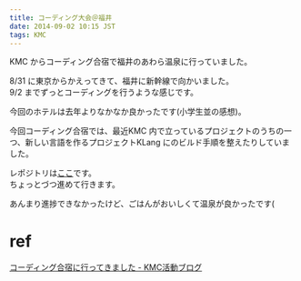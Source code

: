 ```yaml
---
title: コーディング大会＠福井
date: 2014-09-02 10:15 JST
tags: KMC
---
```


KMC からコーディング合宿で福井のあわら温泉に行っていました。

8/31 に東京からかえってきて、福井に新幹線で向かいました。<br />
9/2 までずっとコーディングを行うような感じです。

今回のホテルは去年よりなかなか良かったです(小学生並の感想)。

今回コーディング合宿では、最近KMC 内で立っているプロジェクトのうちの一つ、新しい言語を作るプロジェクトKLang にのビルド手順を整えたりしていました。

レポジトリは[ここ](https://github.com/kmc-jp/Klang)です。<br />
ちょっとづつ進めて行きます。

あんまり進捗できなかったけど、ごはんがおいしくて温泉が良かったです(

# ref
[コーディング合宿に行ってきました - KMC活動ブログ](http://kmc.hatenablog.jp/entry/2014/09/05/203503)
